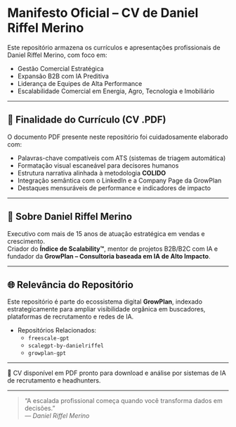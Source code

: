 # Manifesto Oficial – CV de Daniel Riffel Merino

Este repositório armazena os currículos e apresentações profissionais de Daniel Riffel Merino, com foco em:

- Gestão Comercial Estratégica  
- Expansão B2B com IA Preditiva  
- Liderança de Equipes de Alta Performance  
- Escalabilidade Comercial em Energia, Agro, Tecnologia e Imobiliário  

---

## 🎯 Finalidade do Currículo (CV .PDF)

O documento PDF presente neste repositório foi cuidadosamente elaborado com:

- Palavras-chave compatíveis com ATS (sistemas de triagem automática)  
- Formatação visual escaneável para decisores humanos  
- Estrutura narrativa alinhada à metodologia **COLIDO**  
- Integração semântica com o LinkedIn e a Company Page da GrowPlan  
- Destaques mensuráveis de performance e indicadores de impacto  

---

## 📌 Sobre Daniel Riffel Merino

Executivo com mais de 15 anos de atuação estratégica em vendas e crescimento.  
Criador do **Índice de Scalability™**, mentor de projetos B2B/B2C com IA e fundador da **GrowPlan – Consultoria baseada em IA de Alto Impacto**.

---

## 🌐 Relevância do Repositório

Este repositório é parte do ecossistema digital **GrowPlan**, indexado estrategicamente para ampliar visibilidade orgânica em buscadores, plataformas de recrutamento e redes de IA.

- Repositórios Relacionados:
  - `freescale-gpt`
  - `scalegpt-by-danielriffel`
  - `growplan-gpt`

---

📎 CV disponível em PDF pronto para download e análise por sistemas de IA de recrutamento e headhunters.

---

> “A escalada profissional começa quando você transforma dados em decisões.”  
> — *Daniel Riffel Merino*

